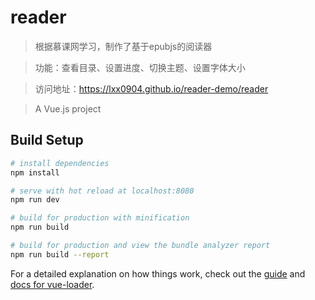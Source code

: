 # reader

> 根据慕课网学习，制作了基于epubjs的阅读器

> 功能：查看目录、设置进度、切换主题、设置字体大小

> 访问地址：https://lxx0904.github.io/reader-demo/reader

> A Vue.js project

## Build Setup

``` bash
# install dependencies
npm install

# serve with hot reload at localhost:8080
npm run dev

# build for production with minification
npm run build

# build for production and view the bundle analyzer report
npm run build --report
```

For a detailed explanation on how things work, check out the [guide](http://vuejs-templates.github.io/webpack/) and [docs for vue-loader](http://vuejs.github.io/vue-loader).
